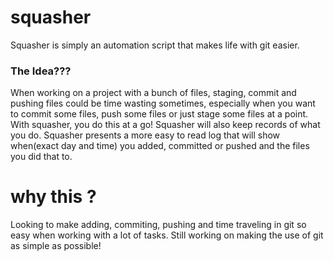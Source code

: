 # squasher
Squasher is simply an automation script that makes life with git easier.

### The Idea???
When working on a project with a bunch of files, staging, commit and pushing files could be time wasting sometimes, especially
when you want to commit some files, push some files or just stage some files at a point. With squasher, you do this at a go!
Squasher will also keep records of what you do. Squasher presents a more easy to read log that will show when(exact day and time) you added, committed or pushed and
the files you did that to.


# why this ?
Looking to make adding, commiting, pushing and time traveling in git so easy when working with a lot of tasks.
Still working on making the use of git as simple as possible!

